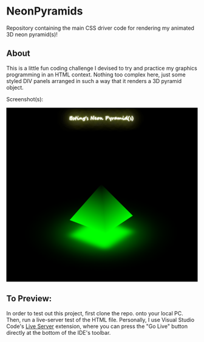 # NeonPyramids
Repository containing the main CSS driver code for rendering my animated 3D neon pyramid(s)!

## About
This is a little fun coding challenge I devised to try and practice my graphics programming in an HTML context. 
Nothing too complex here, just some styled DIV panels arranged in such a way that it renders a 3D pyramid object. 

Screenshot(s):

![Neon-Pyramid-Pic](https://github.com/Bsting118/NeonPyramids/blob/main/neonpyramids_github_coverphoto.PNG)

## To Preview:
In order to test out this project, first clone the repo. onto your local PC. Then, 
run a live-server test of the HTML file. Personally, I use Visual Studio Code's [Live Server](https://marketplace.visualstudio.com/items?itemName=ritwickdey.LiveServer) extension, where
you can press the "Go Live" button directly at the bottom of the IDE's toolbar. 
